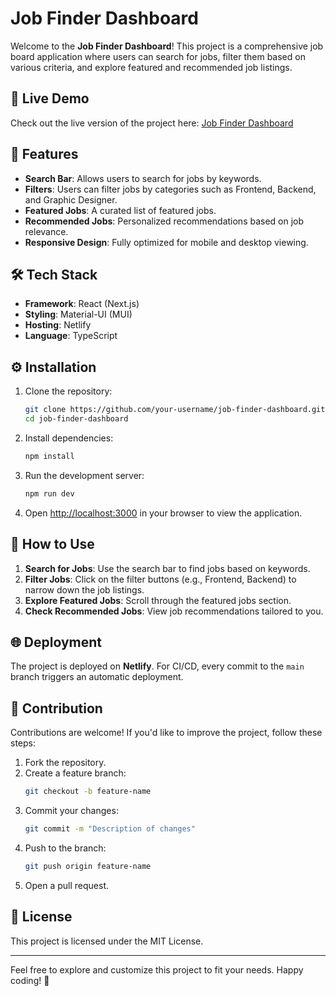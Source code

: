 # Job Finder Dashboard

Welcome to the **Job Finder Dashboard**! This project is a comprehensive job board application where users can search for jobs, filter them based on various criteria, and explore featured and recommended job listings.

## 🚀 Live Demo

Check out the live version of the project here: [Job Finder Dashboard](https://job-finder-dashboard.netlify.app/)

## 📑 Features

- **Search Bar**: Allows users to search for jobs by keywords.
- **Filters**: Users can filter jobs by categories such as Frontend, Backend, and Graphic Designer.
- **Featured Jobs**: A curated list of featured jobs.
- **Recommended Jobs**: Personalized recommendations based on job relevance.
- **Responsive Design**: Fully optimized for mobile and desktop viewing.

## 🛠️ Tech Stack

- **Framework**: React (Next.js)
- **Styling**: Material-UI (MUI)
- **Hosting**: Netlify
- **Language**: TypeScript

## ⚙️ Installation

1. Clone the repository:
   ```bash
   git clone https://github.com/your-username/job-finder-dashboard.git
   cd job-finder-dashboard
   ```

2. Install dependencies:
   ```bash
   npm install
   ```

3. Run the development server:
   ```bash
   npm run dev
   ```

4. Open [http://localhost:3000](http://localhost:3000) in your browser to view the application.

## 🌟 How to Use

1. **Search for Jobs**: Use the search bar to find jobs based on keywords.
2. **Filter Jobs**: Click on the filter buttons (e.g., Frontend, Backend) to narrow down the job listings.
3. **Explore Featured Jobs**: Scroll through the featured jobs section.
4. **Check Recommended Jobs**: View job recommendations tailored to you.

## 🌐 Deployment

The project is deployed on **Netlify**. For CI/CD, every commit to the `main` branch triggers an automatic deployment.

## 🤝 Contribution

Contributions are welcome! If you'd like to improve the project, follow these steps:

1. Fork the repository.
2. Create a feature branch:
   ```bash
   git checkout -b feature-name
   ```
3. Commit your changes:
   ```bash
   git commit -m "Description of changes"
   ```
4. Push to the branch:
   ```bash
   git push origin feature-name
   ```
5. Open a pull request.

## 📝 License

This project is licensed under the MIT License.

---

Feel free to explore and customize this project to fit your needs. Happy coding! 🚀
